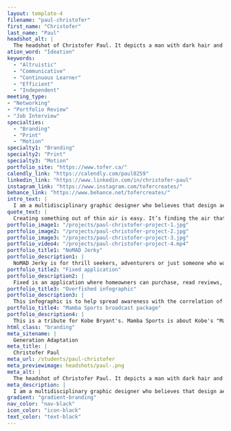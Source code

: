 ```yaml
---
layout: template-4
filename: "paul-christofer"
first_name: "Christofer"
last_name: "Paul"
headshot_alt: |
  The headshot of Christofer Paul. It depicts a man with dark hair and a beard smiling. He is wearing a dark t-shirt.
ation_word: "Ideation"
keywords:
  - "Altruistic"
  - "Communicative"
  - "Continuous Learner"
  - "Efficient"
  - "Independent"
meeting_type:
- "Networking"
- "Portfolio Review"
- "Job Interview"
specialties:
  - "Branding"
  - "Print"
  - "Motion"
specialty1: "Branding"
specialty2: "Print"
specialty3: "Motion"
portfolio_site: "https://www.tofer.ca/"
calendly_link: "https://calendly.com/paul0259"
linkedin_link: "https://www.linkedin.com/in/christofer-paul"
instagram_link: "https://www.instagram.com/tofercreates/"
behance_link: "https://www.behance.net/tofercreates/"
intro_text: |
  I am a multidisciplinary graphic designer who believes that design aesthetics is a result of the problem solving process.
quote_text: |
  Creating something out of thin air is easy. It’s finding the air that’s hard. — ASHER TROTTER
portfolio_image1: "/projects/paul-christofer-project-1.jpg"
portfolio_image2: "/projects/paul-christofer-project-2.jpg"
portfolio_image3: "/projects/paul-christofer-project-3.jpg"
portfolio_video4: "/projects/paul-christofer-project-4.mp4"
portfolio_title1: "NoMAD Jerky"
portfolio_description1: |
  NoMAD Jerky is for thrill seekers, adventurers or just someone who wants a snack. Anyone with dietary and religious restrictions have an option too. This project was featured in RGD's #heyRGD contest for January.
portfolio_title2: "Fixed application"
portfolio_description2: |
  Fixed is an application where homeowners can purchase, read reviews, create a review & contact a maintenance professional within minutes. This application produces a modern contender to this current click to order service generation.
portfolio_title3: "Overfished infographic"
portfolio_description3: |
  This infographic is to help spread awareness with the correlation of overfishing and global warming. If readers would like to know more they can scan the QR code which leads them to an article for WWF.
portfolio_title4: "Mamba Sports broadcast package"
portfolio_description4: |
  This is a tribute for Kobe Bryant's. Mamba Sports is about Kobe's "Mamba Mentality." It represents the level of intense focus and relentless approach he took both in preparation and competition.
html_class: "branding"
meta_sitename: |
  Generation Adaptation
meta_title: |
  Christofer Paul
meta_url: /students/paul-christofer
meta_previewimage: headshots/paul-.png
meta_alt: |
  The headshot of Christofer Paul. It depicts a man with dark hair and a beard smiling. He is wearing a dark t-shirt.
meta_description: |
  I am a multidisciplinary graphic designer who believes that design aesthetics is a result of the problem solving process.
gradient: "gradient-branding"
nav_color: "nav-black"
icon_color: "icon-black"
text_color: "text-black"
---
```

